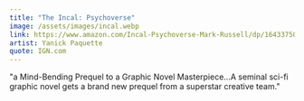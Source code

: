 ```yaml
---
title: "The Incal: Psychoverse"
image: /assets/images/incal.webp
link: https://www.amazon.com/Incal-Psychoverse-Mark-Russell/dp/1643375040
artist: Yanick Paquette
quote: IGN.com
---
```


"a Mind-Bending Prequel to a Graphic Novel Masterpiece...A
seminal sci-fi graphic novel gets a brand new prequel from
a superstar creative team."